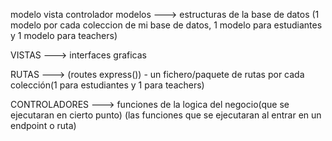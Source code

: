 modelo vista controlador
    modelos ---> estructuras de la base de datos
            (1 modelo por cada coleccion de mi base de datos, 1 modelo para estudiantes y 1 modelo para teachers)

VISTAS ---> interfaces graficas

RUTAS ---> (routes express()) - un fichero/paquete de rutas por cada colección(1 para estudiantes y 1 para teachers)

CONTROLADORES ---> funciones de la logica del negocio(que se ejecutaran en cierto punto) (las funciones que se ejecutaran al entrar en un endpoint o ruta)
